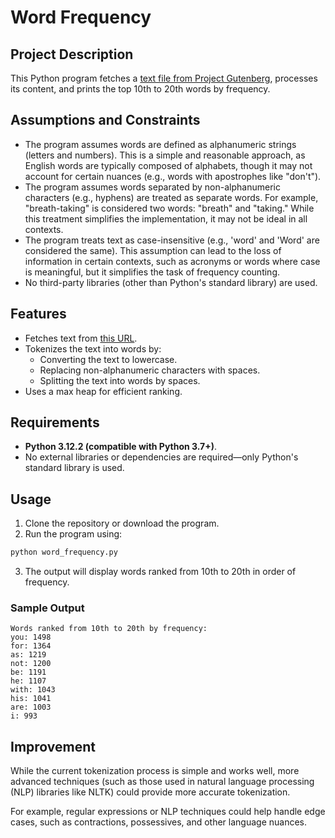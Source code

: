 # Word Frequency

## Project Description

This Python program fetches a [text file from Project Gutenberg](https://www.gutenberg.org/cache/epub/16317/pg16317.txt), processes its content, and prints the top 10th to 20th words by frequency.

## Assumptions and Constraints

- The program assumes words are defined as alphanumeric strings (letters and numbers). This is a simple and reasonable approach, as English words are typically composed of alphabets, though it may not account for certain nuances (e.g., words with apostrophes like "don't").
- The program assumes words separated by non-alphanumeric characters (e.g., hyphens) are treated as separate words. For example, "breath-taking" is considered two words: "breath" and "taking." While this treatment simplifies the implementation, it may not be ideal in all contexts.
- The program treats text as case-insensitive (e.g., 'word' and 'Word' are considered the same). This assumption can lead to the loss of information in certain contexts, such as acronyms or words where case is meaningful, but it simplifies the task of frequency counting.
- No third-party libraries (other than Python's standard library) are used.

## Features

- Fetches text from [this URL](https://www.gutenberg.org/cache/epub/16317/pg16317.txt).
- Tokenizes the text into words by:
  - Converting the text to lowercase.
  - Replacing non-alphanumeric characters with spaces.
  - Splitting the text into words by spaces.
- Uses a max heap for efficient ranking.

## Requirements

- **Python 3.12.2 (compatible with Python 3.7+)**.
- No external libraries or dependencies are required—only Python's standard library is used.

## Usage

1. Clone the repository or download the program.
2. Run the program using:

```bash
python word_frequency.py
```

3. The output will display words ranked from 10th to 20th in order of frequency.

### Sample Output

```text
Words ranked from 10th to 20th by frequency:
you: 1498
for: 1364
as: 1219
not: 1200
be: 1191
he: 1107
with: 1043
his: 1041
are: 1003
i: 993
```

## Improvement

While the current tokenization process is simple and works well, more advanced techniques (such as those used in natural language processing (NLP) libraries like NLTK) could provide more accurate tokenization.

For example, regular expressions or NLP techniques could help handle edge cases, such as contractions, possessives, and other language nuances.
